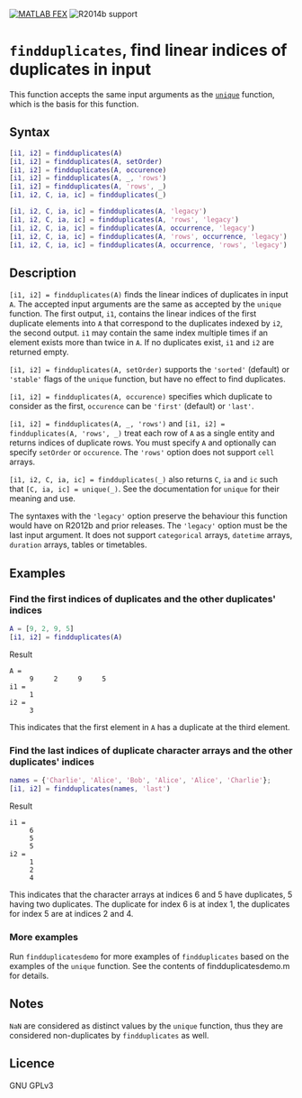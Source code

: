 [![MATLAB FEX](https://img.shields.io/badge/MATLAB%20FEX-findduplicates-blue.svg)](https://mathworks.com/matlabcentral/fileexchange/57532-findduplicates) ![R2014b support](https://img.shields.io/badge/supports-R2014b%20and%20up-brightgreen.svg)

# `findduplicates`, find linear indices of duplicates in input

This function accepts the same input arguments as the [`unique`](http://mathworks.com/help/matlab/ref/unique.html) function, which is the basis for this function.

## Syntax

```MATLAB
[i1, i2] = findduplicates(A)
[i1, i2] = findduplicates(A, setOrder)
[i1, i2] = findduplicates(A, occurence)
[i1, i2] = findduplicates(A, _, 'rows')
[i1, i2] = findduplicates(A, 'rows', _)
[i1, i2, C, ia, ic] = findduplicates(_)

[i1, i2, C, ia, ic] = findduplicates(A, 'legacy')
[i1, i2, C, ia, ic] = findduplicates(A, 'rows', 'legacy')
[i1, i2, C, ia, ic] = findduplicates(A, occurrence, 'legacy')
[i1, i2, C, ia, ic] = findduplicates(A, 'rows', occurrence, 'legacy')
[i1, i2, C, ia, ic] = findduplicates(A, occurrence, 'rows', 'legacy')
```

## Description

`[i1, i2] = findduplicates(A)` finds the linear indices of duplicates
in input `A`. The accepted input arguments are the same as accepted by
the `unique` function. The first output, `i1`, contains the linear indices
of the first duplicate elements into `A` that correspond to the
duplicates indexed by `i2`, the second output. `i1` may contain the same
index multiple times if an element exists more than twice in `A`. If no
duplicates exist, `i1` and `i2` are returned empty.

`[i1, i2] = findduplicates(A, setOrder)` supports the `'sorted'` (default)
or `'stable'` flags of the `unique` function, but have no effect to find
duplicates.

`[i1, i2] = findduplicates(A, occurence)` specifies which duplicate to
consider as the first, `occurence` can be `'first'` (default) or `'last'`.

`[i1, i2] = findduplicates(A, _, 'rows')` and `[i1, i2] = findduplicates(A, 'rows', _)`
treat each row of `A` as a single entity
and returns indices of duplicate rows. You must specify `A` and
optionally can specify `setOrder` or `occurence`. The `'rows'` option does
not support `cell` arrays.

`[i1, i2, C, ia, ic] = findduplicates(_)` also returns `C`, `ia` and `ic`
such that `[C, ia, ic] = unique(_)`. See the documentation for `unique`
for their meaning and use.

The syntaxes with the `'legacy'` option preserve the behaviour this
function would have on R2012b and prior releases. The `'legacy'` option
must be the last input argument. It does not support `categorical`
arrays, `datetime` arrays, `duration` arrays, tables or timetables.

## Examples

### Find the first indices of duplicates and the other duplicates' indices

```MATLAB
A = [9, 2, 9, 5]
[i1, i2] = findduplicates(A)
```

Result

```
A =
     9     2     9     5
i1 =
     1
i2 =
     3
```

This indicates that the first element in `A` has a duplicate at the
third element.

### Find the last indices of duplicate character arrays and the other duplicates' indices

```MATLAB
names = {'Charlie', 'Alice', 'Bob', 'Alice', 'Alice', 'Charlie'};
[i1, i2] = findduplicates(names, 'last')
```

Result

```
i1 =
     6
     5
     5
i2 =
     1
     2
     4
```

This indicates that the character arrays at indices 6 and 5 have
duplicates, 5 having two duplicates. The duplicate for index 6 is
at index 1, the duplicates for index 5 are at indices 2 and 4.

### More examples

Run `findduplicatesdemo` for more examples of `findduplicates` based on
the examples of the `unique` function. See the contents of
findduplicatesdemo.m for details.

## Notes

`NaN` are considered as distinct values by the `unique` function, thus
they are considered non-duplicates by `findduplicates` as well.

## Licence

GNU GPLv3

